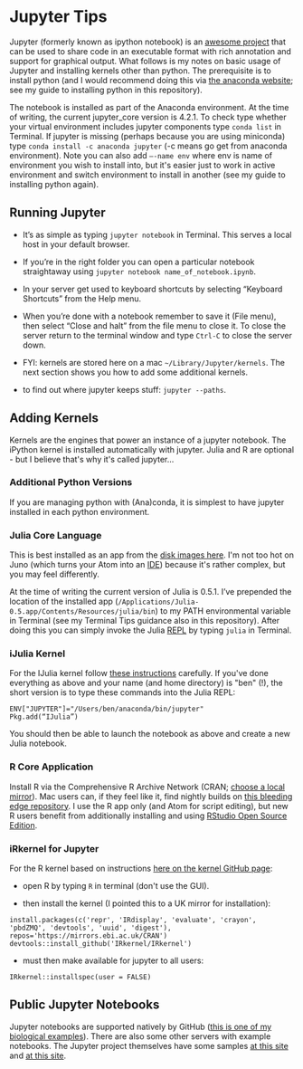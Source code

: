 # Jupyter Tips
Jupyter (formerly known as ipython notebook) is an [awesome project](http://jupyter.org) that can be used to share code in an executable format with rich annotation and support for graphical output. What follows is my notes on basic usage of Jupyter and installing kernels other than python. The prerequisite is to install python (and I would recommend doing this via [the anaconda website](https://www.continuum.io/downloads); see my guide to installing python in this repository).

The notebook is installed as part of the Anaconda environment. At the time of writing, the current jupyter_core version is 4.2.1. To check type whether your virtual environment includes jupyter components type ```conda list``` in Terminal. If jupyter is missing (perhaps because you are using miniconda) type ```conda install -c anaconda jupyter``` (-c means go get from anaconda environment). Note you can also add ```—-name env``` where env is name of environment you wish to install into, but it's easier just to work in active environment and switch environment to install in another (see my guide to installing python again).

## Running Jupyter
* It’s as simple as typing ```jupyter notebook``` in Terminal. This serves a local host in your default browser.

* If you’re in the right folder you can open a particular notebook straightaway using ```jupyter notebook name_of_notebook.ipynb```.

* In your server get used to keyboard shortcuts by selecting “Keyboard Shortcuts” from the Help menu.

* When you’re done with a notebook remember to save it (File menu), then select “Close and halt” from the file menu to close it. To close the server return to the terminal window and type ```Ctrl-C``` to close the server down.

* FYI: kernels are stored here on a mac ```~/Library/Jupyter/kernels```. The next section shows you how to add some additional kernels.

*  to find out where jupyter keeps stuff: ```jupyter --paths```.

## Adding Kernels
Kernels are the engines that power an instance of a jupyter notebook. The iPython kernel is installed automatically with jupyter. Julia and R are optional - but I believe that's why it's called jupyter...

### Additional Python Versions
If you are managing python with (Ana)conda, it is simplest to have jupyter installed in each python environment.

### Julia Core Language
This is best installed as an app from the [disk images here](https://julialang.org/downloads/). I'm not too hot on Juno (which turns your Atom into an [IDE](https://en.wikipedia.org/wiki/Integrated_development_environment)) because it's rather complex, but you may feel differently.

At the time of writing the current version of Julia is 0.5.1. I’ve prepended the location of the installed app (```/Applications/Julia-0.5.app/Contents/Resources/julia/bin```) to my PATH environmental variable in Terminal (see my Terminal Tips guidance also in this repository). After doing this you can simply invoke the Julia [REPL](https://en.wikipedia.org/wiki/Read–eval–print_loop) by typing ```julia``` in Terminal.

### iJulia Kernel
For the IJulia kernel follow [these instructions](https://github.com/JuliaLang/IJulia.jl) carefully. If you've done everything as above and your name (and home directory) is "ben" (!), the short version is to type these commands into the Julia REPL:
```
ENV["JUPYTER"]="/Users/ben/anaconda/bin/jupyter"
Pkg.add(“IJulia”)
```
You should then be able to launch the notebook as above and create a new Julia notebook.

### R Core Application
Install R via the Comprehensive R Archive Network (CRAN; [choose a local mirror](https://cran.r-project.org/mirrors.html)). Mac users can, if they feel like it, find nightly builds on [this bleeding edge repository](http://r.research.att.com/). I use the R app only (and Atom for script editing), but new R users benefit from additionally installing and using [RStudio Open Source Edition](https://www.rstudio.com/products/RStudio/).

### iRkernel for Jupyter
For the R kernel based on instructions [here on the kernel GitHub page](https://irkernel.github.io/installation/):

* open R by typing ```R``` in terminal (don't use the GUI).

* then install the kernel (I pointed this to a UK mirror for installation):
```
install.packages(c('repr', 'IRdisplay', 'evaluate', 'crayon', 'pbdZMQ', 'devtools', 'uuid', 'digest'), repos='https://mirrors.ebi.ac.uk/CRAN')
devtools::install_github('IRkernel/IRkernel')
```

* must then make available for jupyter to all users:
```
IRkernel::installspec(user = FALSE)
```

## Public Jupyter Notebooks
Jupyter notebooks are supported natively by GitHub ([this is one of my biological examples](https://github.com/tethig/simulations/blob/master/DFEM_py_nb.ipynb)). There are also some other servers with example notebooks. The Jupyter project themselves have some samples [at this site](https://nbviewer.jupyter.org) and [at this site](https://try.jupyter.org).
